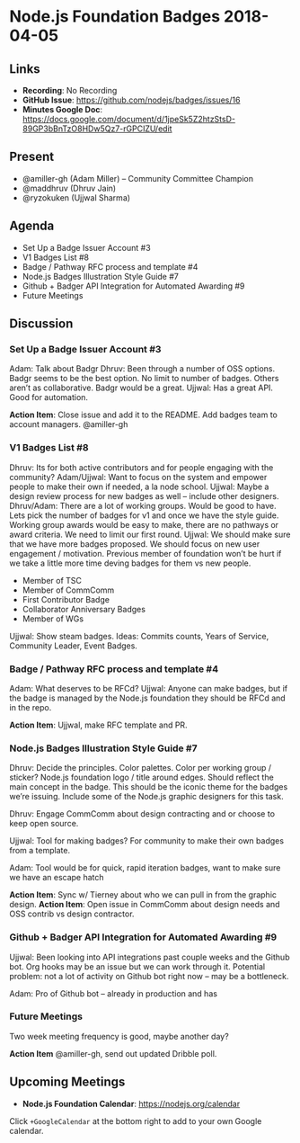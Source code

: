 # Node.js Foundation Badges 2018-04-05

## Links

* **Recording**: No Recording
* **GitHub Issue**: https://github.com/nodejs/badges/issues/16
* **Minutes Google Doc**: https://docs.google.com/document/d/1jpeSk5Z2htzStsD-89GP3bBnTzO8HDw5Qz7-rGPCIZU/edit

## Present

* @amiller-gh (Adam Miller) – Community Committee Champion
* @maddhruv (Dhruv Jain)
* @ryzokuken (Ujjwal Sharma)

## Agenda

 * Set Up a Badge Issuer Account #3
 * V1 Badges List #8
 * Badge / Pathway RFC process and template #4
 * Node.js Badges Illustration Style Guide #7
 * Github + Badger API Integration for Automated Awarding #9
 * Future Meetings

## Discussion 

### Set Up a Badge Issuer Account #3
Adam: Talk about Badgr
Dhruv: Been through a number of OSS options. Badgr seems to be the best option. No limit to number of badges. Others aren’t as collaborative. Badgr would be a great.
Ujjwal: Has a great API. Good for automation.

**Action Item**: Close issue and add it to the README. Add badges team to account managers. @amiller-gh

### V1 Badges List #8
Dhruv: Its for both active contributors and for people engaging with the community?
Adam/Ujjwal: Want to focus on the system and empower people to make their own if needed, a la node school.
Ujjwal: Maybe a design review process for new badges as well – include other designers.
Dhruv/Adam: There are a lot of working groups. Would be good to have. Lets pick the number of badges for v1 and once we have the style guide. Working group awards would be easy to make, there are no pathways or award criteria. We need to limit our first round.
Ujjwal: We should make sure that we have more badges proposed. We should focus on new user engagement / motivation. Previous member of foundation won’t be hurt if we take a little more time deving badges for them vs new people.

 - Member of TSC
 - Member of CommComm
 - First Contributor Badge
 - Collaborator Anniversary Badges
 - Member of WGs

Ujjwal: Show steam badges. Ideas: Commits counts, Years of Service, Community Leader, Event Badges.

### Badge / Pathway RFC process and template #4

Adam: What deserves to be RFCd? 
Ujjwal: Anyone can make badges, but if the badge is managed by the Node.js foundation they should be RFCd and in the repo.

**Action Item**: Ujjwal, make RFC template and PR.

### Node.js Badges Illustration Style Guide #7

Dhruv: Decide the principles. Color palettes. Color per working group / sticker? Node.js foundation logo / title around edges. Should reflect the main concept in the badge. This should be the iconic theme for the badges we’re issuing. Include some of the Node.js graphic designers for this task.

Dhruv: Engage CommComm about design contracting and or choose to keep open source.

Ujjwal: Tool for making badges? For community to make their own badges from a template.

Adam: Tool would be for quick, rapid iteration badges, want to make sure we have an escape hatch

**Action Item**: Sync w/ Tierney about who we can pull in from the graphic design.
**Action Item**: Open issue in CommComm about design needs and OSS contrib vs design contractor.


### Github + Badger API Integration for Automated Awarding #9

Ujjwal: Been looking into API integrations past couple weeks and the Github bot. Org hooks may be an issue but we can work through it. Potential problem: not a lot of activity on Github bot right now – may be a bottleneck.

Adam: Pro of Github bot – already in production and has 

### Future Meetings

Two week meeting frequency is good, maybe another day?

**Action Item** @amiller-gh, send out updated Dribble poll.

## Upcoming Meetings

 * **Node.js Foundation Calendar**: https://nodejs.org/calendar

Click `+GoogleCalendar` at the bottom right to add to your own Google calendar.


